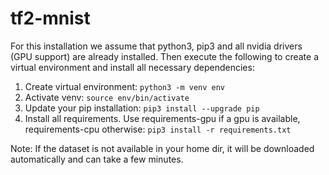 # tf2-mnist

For this installation we assume that python3, pip3 and all nvidia drivers
(GPU support) are already installed. Then execute the following
to create a virtual environment and install all necessary dependencies:

1. Create virtual environment: ```python3 -m venv env```
2. Activate venv: ```source env/bin/activate```
3. Update your pip installation: ```pip3 install --upgrade pip```
4. Install all requirements. Use requirements-gpu if a gpu is available, requirements-cpu otherwise: ```pip3 install -r requirements.txt```

Note: If the dataset is not available in your home dir, it will be downloaded 
automatically and can take a few minutes.
